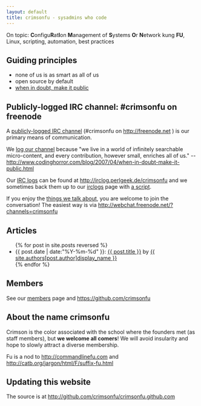 ```yaml
---
layout: default
title: crimsonfu - sysadmins who code
---
```

On topic: **C**onfigu**R**at**I**on **M**anagement of **S**ystems **O**r **N**etwork kung **FU**, Linux, scripting, automation, best practices

## Guiding principles

* none of us is as smart as all of us
* open source by default
* [when in doubt, make it public](http://www.codinghorror.com/blog/2007/04/when-in-doubt-make-it-public.html)

## Publicly-logged IRC channel: #crimsonfu on freenode

A [publicly-logged IRC channel][logs] (#crimsonfu on http://freenode.net ) is our primary means of communication.

We [log our channel][logs] because "we live in a world of infinitely searchable micro-content, and every contribution, however small, enriches all of us." -- http://www.codinghorror.com/blog/2007/04/when-in-doubt-make-it-public.html

Our [IRC logs][logs] can be found at http://irclog.perlgeek.de/crimsonfu and we sometimes back them up to our [irclogs](irclogs) page with [a script](bin/logfetch.pl).

If you enjoy the [things we talk about][logs], you are welcome to join the conversation!  The easiest way is via http://webchat.freenode.net/?channels=crimsonfu

## Articles

<ul>
{% for post in site.posts reversed %}
<li>{{ post.date | date:"%Y-%m-%d" }}: <a href="{{ post.url }}">{{ post.title }}</a> by <a href="/members/{{post.author}}">{{ site.authors[post.author]display_name }}</a></li>
{% endfor %}
</ul>

## Members

See our [members](members) page and https://github.com/crimsonfu

## About the name crimsonfu

Crimson is the color associated with the school where the founders met (as staff members), but **we welcome all comers**!  We will avoid insularity and hope to slowly attract a diverse membership.

Fu is a nod to http://commandlinefu.com and http://catb.org/jargon/html/F/suffix-fu.html

## Updating this website

The source is at http://github.com/crimsonfu/crimsonfu.github.com 

[logs]: http://irclog.perlgeek.de/crimsonfu
